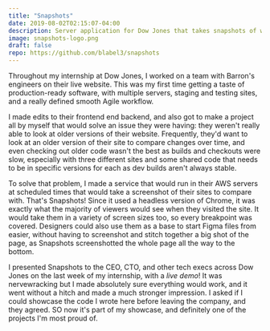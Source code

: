 ```yaml
---
title: "Snapshots"
date: 2019-08-02T02:15:07-04:00
description: Server application for Dow Jones that takes snapshots of websites to automatically build an archive of how it changes over time. 
image: snapshots-logo.png
draft: false
repo: https://github.com/blabel3/snapshots
---
```


Throughout my internship at Dow Jones, I worked on a team with Barron's engineers on their live website. This was my first time getting a taste of production-ready software, with multiple servers, staging and testing sites, and a really defined smooth Agile workflow. 

I made edits to their frontend end backend, and also got to make a project all by myself that would solve an issue they were having: they weren't really able to look at older versions of their website. Frequently, they'd want to look at an older version of their site to compare changes over time, and even checking out older code wasn't the best as builds and checkouts were slow, especially with three different sites and some shared code that needs to be in specific versions for each as dev builds aren't always stable. 

To solve that problem, I made a service that would run in their AWS servers at scheduled times that would take a screenshot of their sites to compare with. That's Snapshots! Since it used a headless version of Chrome, it was exactly what the majority of viewers would see when they visited the site. It would take them in a variety of screen sizes too, so every breakpoint was covered. Designers could also use them as a base to start Figma files from easier, without having to screenshot and stitch together a big shot of the page, as Snapshots screenshotted the whole page all the way to the bottom. 

I presented Snapshots to the CEO, CTO, and other tech execs across Dow Jones on the last week of my internship, with a *live demo*! It was nervewracking but I made absolutely sure everything would work, and it went without a hitch and made a much stronger impression. I asked if I could showcase the code I wrote here before leaving the company, and they agreed. SO now it's part of my showcase, and definitely one of the projects I'm most proud of. 